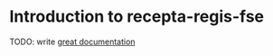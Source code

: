 # Introduction to recepta-regis-fse

TODO: write [great documentation](http://jacobian.org/writing/what-to-write/)
